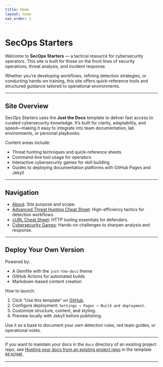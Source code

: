 ```yaml
---
title: Home
layout: home
nav_order: 1
---
```


# SecOps Starters

Welcome to **SecOps Starters** — a tactical resource for cybersecurity operators. This site is built for those on the front lines of security operations, threat analysis, and incident response.

Whether you're developing workflows, refining detection strategies, or conducting hands-on training, this site offers quick-reference tools and structured guidance tailored to operational environments.

---

## Site Overview

SecOps Starters uses the **Just the Docs** template to deliver fast access to curated cybersecurity knowledge. It’s built for clarity, adaptability, and speed—making it easy to integrate into team documentation, lab environments, or personal playbooks.

Content areas include:
- Threat hunting techniques and quick-reference sheets
- Command-line tool usage for operators
- Interactive cybersecurity games for skill building
- Guides to deploying documentation platforms with GitHub Pages and Jekyll

---

## Navigation

- [About](about.html): Site purpose and scope.
- [Advanced Threat Hunting Cheat Sheet](advanced-threat-hunting.html): High-efficiency tactics for detection workflows.
- [cURL Cheat Sheet](curl.html): HTTP tooling essentials for defenders.
- [Cybersecurity Games](games.html): Hands-on challenges to sharpen analysis and response.

---

## Deploy Your Own Version

Powered by:
- A Gemfile with the `just-the-docs` theme
- GitHub Actions for automated builds
- Markdown-based content creation

How to launch:
1. Click “Use this template” on [GitHub](https://github.com/just-the-docs/just-the-docs-template).
2. Configure deployment: `Settings → Pages → Build and deployment`.
3. Customize structure, content, and styling.
4. Preview locally with Jekyll before publishing.

Use it as a base to document your own detection rules, red team guides, or operational notes.

---

If you want to maintain your docs in the `docs` directory of an existing project repo, see [Hosting your docs from an existing project repo](https://github.com/just-the-docs/just-the-docs-template/blob/main/README.md#hosting-your-docs-from-an-existing-project-repo) in the template README.

----

[^1]: [It can take up to 10 minutes for changes to your site to publish after you push the changes to GitHub](https://docs.github.com/en/pages/setting-up-a-github-pages-site-with-jekyll/creating-a-github-pages-site-with-jekyll#creating-your-site).

[Just the Docs]: https://just-the-docs.github.io/just-the-docs/
[GitHub Pages]: https://docs.github.com/en/pages
[README]: https://github.com/just-the-docs/just-the-docs-template/blob/main/README.md
[Jekyll]: https://jekyllrb.com
[GitHub Pages / Actions workflow]: https://github.blog/changelog/2022-07-27-github-pages-custom-github-actions-workflows-beta/
[use this template]: https://github.com/just-the-docs/just-the-docs-template/generate
